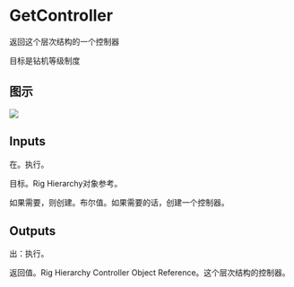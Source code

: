 # GetController

返回这个层次结构的一个控制器

目标是钻机等级制度

## 图示

![]($-20221218-21185698.png)

## Inputs

在。执行。

目标。Rig Hierarchy对象参考。

如果需要，则创建。布尔值。如果需要的话，创建一个控制器。  

## Outputs

出：执行。

返回值。Rig Hierarchy Controller Object Reference。这个层次结构的控制器。

